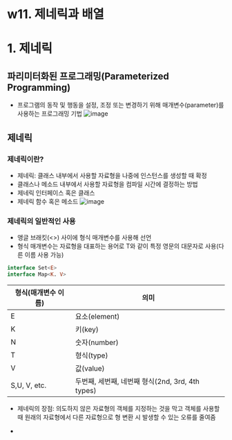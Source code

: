 # w11. 제네릭과 배열
# 1. 제네릭

## 파리미터화된 프로그래밍(Parameterized Programming)
* 프로그램의 동작 및 행동을 설정, 조정 또는 변경하기 위해 매개변수(parameter)를 사용하는 프로그래밍 기법
![image](https://github.com/qlkdkd/OOP/assets/71871927/68042938-4095-4e75-8170-94db5869d4cd)

## 제네릭
### 제네릭이란?
* 제네릭: 클래스 내부에서 사용할 자료형을 나중에 인스턴스를 생성할 때 확정
* 클래스나 메소드 내부에서 사용할 자료형을 컴파일 시간에 결정하는 방법
* 제네릭 인터페이스 혹은 클래스
* 제네릭 함수 혹은 메소드
![image](https://github.com/qlkdkd/OOP/assets/71871927/20b198ce-3e06-44a7-982a-842d2edcd598)

### 제네릭의 일반적인 사용
* 앵글 브래킷(<>) 사이에 형식 매개변수를 사용해 선언
* 형식 매개변수는 자료형을 대표하는 용어로 T와 같이 특정 영문의 대문자로 사용(다른 이름 사용 가능)
```kotlin
interface Set<E>
interface Map<K. V>
```

형식(매개변수 이름)|의미
---|---
E|요소(element)
K|키(key)
N|숫자(number)
T|형식(type)
V|값(value)
S,U, V, etc.|두번째, 세번째, 네번째 형식(2nd, 3rd, 4th types)

* 제네릭의 장점: 의도하지 않은 자료형의 객체를 지정하는 것을 막고 객체를 사용할 때 원래의 자료형에서 다른 자료형으로 형 변환 시 발생할 수 있는 오류를 줄여줌

* 
